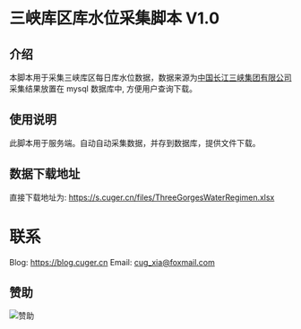 # 三峡库区库水位采集脚本 V1.0
## 介绍
本脚本用于采集三峡库区每日库水位数据，数据来源为[中国长江三峡集团有限公司](http://www.ctg.com.cn/sxjt/sqqk/index.html)
采集结果放置在 mysql 数据库中, 方便用户查询下载。
## 使用说明
此脚本用于服务端。自动自动采集数据，并存到数据库，提供文件下载。

## 数据下载地址
直接下载地址为: https://s.cuger.cn/files/ThreeGorgesWaterRegimen.xlsx

# 联系
Blog: https://blog.cuger.cn
Email: cug_xia@foxmail.com

## 赞助
![赞助](https://blog.cuger.cn/images/pay.jpg)
